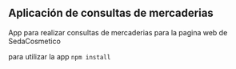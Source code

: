 ## Aplicación de consultas de mercaderias

App para realizar consultas de mercaderias para la pagina web de SedaCosmetico

para utilizar la app `npm install`
